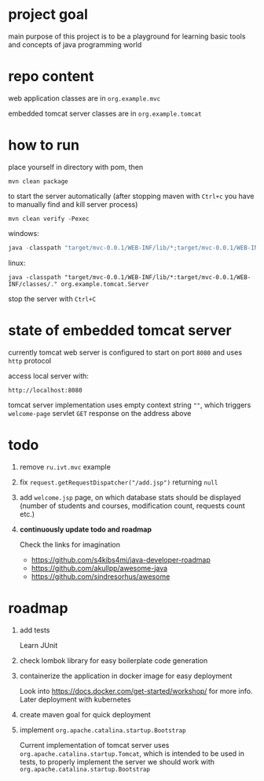 # project goal

main purpose of this project is to be a playground for learning basic tools and concepts of java programming world

# repo content

web application classes are in `org.example.mvc`

embedded tomcat server classes are in `org.example.tomcat`



# how to run

place yourself in directory with pom, then

```shell
mvn clean package
```

to start the server automatically (after stopping maven with ```Ctrl+c``` you have to manually find and kill server process)

```shell
mvn clean verify -Pexec
```

windows:
```powershell
java -classpath "target/mvc-0.0.1/WEB-INF/lib/*;target/mvc-0.0.1/WEB-INF/classes/." org.example.tomcat.Server
```
linux:
```shell
java -classpath "target/mvc-0.0.1/WEB-INF/lib/*:target/mvc-0.0.1/WEB-INF/classes/." org.example.tomcat.Server
```

stop the server with `Ctrl+C`

# state of embedded tomcat server

currently tomcat web server is configured to start on port `8080` and uses `http` protocol

access local server with:

```
http://localhost:8080
```

tomcat server implementation uses empty context string `""`, which triggers `welcome-page` servlet `GET` response on the address above 

# todo

1. remove `ru.ivt.mvc` example
2. fix `request.getRequestDispatcher("/add.jsp")` returning `null`
3. add `welcome.jsp` page, on which database stats should be displayed (number of students and courses, modification count, requests count etc.)
4. **continuously update todo and roadmap**

    Check the links for imagination 
    
    + https://github.com/s4kibs4mi/java-developer-roadmap
    + https://github.com/akullpp/awesome-java
    + https://github.com/sindresorhus/awesome

# roadmap

1. add tests

    Learn JUnit

2. check lombok library for easy boilerplate code generation

3. containerize the application in docker image for easy deployment

    Look into https://docs.docker.com/get-started/workshop/ for more info. Later deployment with kubernetes

4. create maven goal for quick deployment

5. implement `org.apache.catalina.startup.Bootstrap`

    Current implementation of tomcat server uses `org.apache.catalina.startup.Tomcat`, which is intended to be used in tests, to properly implement the server we should work with `org.apache.catalina.startup.Bootstrap`